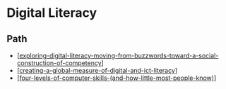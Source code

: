 # Digital Literacy

## Path

- [[exploring-digital-literacy-moving-from-buzzwords-toward-a-social-construction-of-competency]]
- [[creating-a-global-measure-of-digital-and-ict-literacy]]
- [[four-levels-of-computer-skills-(and-how-little-most-people-know)]]



[//begin]: # "Autogenerated link references for markdown compatibility"
[exploring-digital-literacy-moving-from-buzzwords-toward-a-social-construction-of-competency]: <../Digital Literacy/exploring-digital-literacy-moving-from-buzzwords-toward-a-social-construction-of-competency> "Exploring digital literacy: moving from buzzwords towards a social construction of competency"
[creating-a-global-measure-of-digital-and-ict-literacy]: <../Digital Literacy/creating-a-global-measure-of-digital-and-ict-literacy> "Creating a global measure of digital and ICT literacy"
[four-levels-of-computer-skills-(and-how-little-most-people-know)]: <../Digital Literacy/four-levels-of-computer-skills-(and-how-little-most-people-know)> "Four levels of computer skills (and how little most people know)"
[//end]: # "Autogenerated link references"